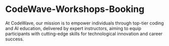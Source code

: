# CodeWave-Workshops-Booking
At CodeWave, our mission is to empower individuals through top-tier coding and AI education, delivered by expert instructors, aiming to equip participants with cutting-edge skills for technological innovation and career success.
